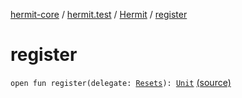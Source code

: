 [hermit-core](../../index.md) / [hermit.test](../index.md) / [Hermit](index.md) / [register](./register.md)

# register

`open fun register(delegate: `[`Resets`](../-resets/index.md)`): `[`Unit`](https://kotlinlang.org/api/latest/jvm/stdlib/kotlin/-unit/index.html) [(source)](https://github.com/RBusarow/AutoReset/tree/master/hermit-core/src/main/kotlin/hermit/test/Hermit.kt#L14)